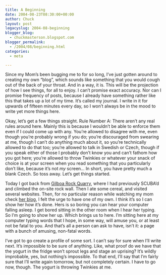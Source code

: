 ```yaml
---
title: A Beginning
date: 2004-08-23T08:30:00+00:00
author: Chuck
layout: post
legacyslug: 2004-08-beginning
blogger_blog:
  - chuckmasterson.blogspot.com
blogger_permalink:
  - /2004/08/beginning.html
categories:
  - meta

---
```

Since my Mom’s been bugging me to for so long, I’ve just gotten around to
creating my own “blog”, which sounds like something that you would cough out of
the back of your throat. And in a way, it is. This will be the projection of
how I see things, for all to enjoy. I can’t promise exact accuracy. Nor can I
promise frequency of posts, because I already have something rather like this
that takes up a lot of my time. It’s called my journal. I write in it for
upwards of fifteen minutes every day, so I won’t always be in the mood to write
yet more things here.

Okay, let’s get a few things straight. Rule Number A: There aren’t any real
rules around here. Mainly this is because I wouldn’t be able to enforce them
even if I could come up with any. You’re allowed to disagree with me, even
though you’re probably wrong if you do; you’re discouraged from swearing at me,
though I can’t do anything much about it, so you’re technically allowed to do
that too; you’re allowed to talk in Swedish or Czech, though if you speak
either of those I probably don’t know you and can’t fathom how you got here;
you’re allowed to throw Twinkies or whatever your snack of choice is at your
screen when you read something that you particularly don’t like, because it’s
not *my* screen… In short, you have pretty much a blank Czech. So toss away.
Let’s get things started.

Today I got back from <a href="http://www.divegilboa.com/">Gilboa Rock
Quarry</a>, where I had previously SCUBA’d and climbed the on-site rock wall.
Then I ate some cereal, and visited several websites. Then, for no particular
reason while watching my mom check <a
href="http://www.evidence1.blogspot.com/">her blog</a>, I felt the urge to have
one of my own. I think it’s so I can show her how it’s done. Hers is so boring
you can hear your computer falling asleep. I get bored sitting in the other
room when I hear her typing. So I’m going to show her up. Which brings us to
here. I’m sitting here at my computer typing words that I hope, in some way,
will amuse you, or at least not be fatal to you. And that’s all a person can
ask to have, isn’t it: a page with a bunch of amusing, non-fatal words.

I’ve got to go create a profile of some sort. I can’t say for sure when I’ll
write next. It’s impossible to be sure of anything. Like, what proof do we have
that the yogurt in the fridge won’t sprout legs and stage an uprising? It’s
wildly improbable, yes, but nothing’s impossible. To that end, I’ll say that
I’m fairly sure that I’ll write again tomorrow, but not completely certain. I
have to go now, though. The yogurt is throwing Twinkies at me.

